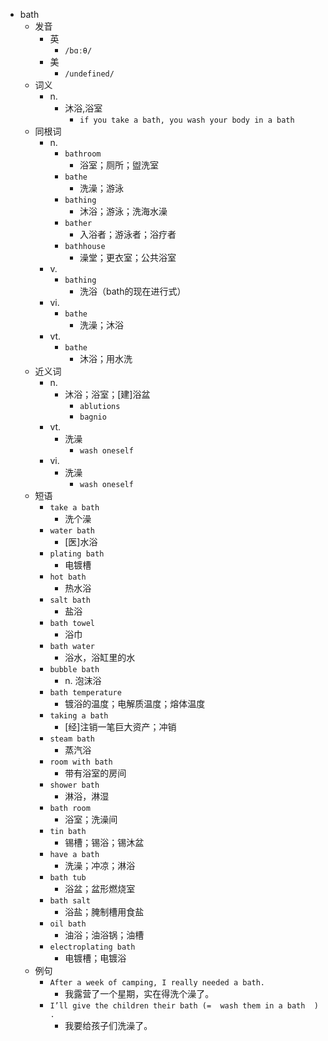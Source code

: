 - bath
  - 发音
    - 英
      - `/bɑːθ/`
    - 美
      - `/undefined/`
  - 词义
    - n.
      - 沐浴,浴室
        - `if you take a bath, you wash your body in a bath`
  - 同根词
    - n.
      - `bathroom`
        - 浴室；厕所；盥洗室
      - `bathe`
        - 洗澡；游泳
      - `bathing`
        - 沐浴；游泳；洗海水澡
      - `bather`
        - 入浴者；游泳者；浴疗者
      - `bathhouse`
        - 澡堂；更衣室；公共浴室
    - v.
      - `bathing`
        - 洗浴（bath的现在进行式）
    - vi.
      - `bathe`
        - 洗澡；沐浴
    - vt.
      - `bathe`
        - 沐浴；用水洗
  - 近义词
    - n.
      - 沐浴；浴室；[建]浴盆
        - `ablutions`
        - `bagnio`
    - vt.
      - 洗澡
        - `wash oneself`
    - vi.
      - 洗澡
        - `wash oneself`
  - 短语
    - `take a bath`
      - 洗个澡 
    - `water bath`
      - [医]水浴 
    - `plating bath`
      - 电镀槽 
    - `hot bath`
      - 热水浴 
    - `salt bath`
      - 盐浴 
    - `bath towel`
      - 浴巾 
    - `bath water`
      - 浴水，浴缸里的水 
    - `bubble bath`
      - n. 泡沫浴 
    - `bath temperature`
      - 镀浴的温度；电解质温度；熔体温度 
    - `taking a bath`
      - [经]注销一笔巨大资产；冲销 
    - `steam bath`
      - 蒸汽浴 
    - `room with bath`
      - 带有浴室的房间 
    - `shower bath`
      - 淋浴，淋湿 
    - `bath room`
      - 浴室；洗澡间 
    - `tin bath`
      - 锡槽；锡浴；锡沐盆 
    - `have a bath`
      - 洗澡；冲凉；淋浴 
    - `bath tub`
      - 浴盆；盆形燃烧室 
    - `bath salt`
      - 浴盐；腌制槽用食盐 
    - `oil bath`
      - 油浴；油浴锅；油槽 
    - `electroplating bath`
      - 电镀槽；电镀浴 
  - 例句
    - `After a week of camping, I really needed a bath.`
      - 我露营了一个星期，实在得洗个澡了。
    - `I’ll give the children their bath (=  wash them in a bath  ) .`
      - 我要给孩子们洗澡了。


